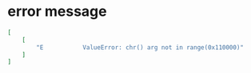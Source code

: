# error message

```json
[
    [
        "E           ValueError: chr() arg not in range(0x110000)"
    ]
]
```
